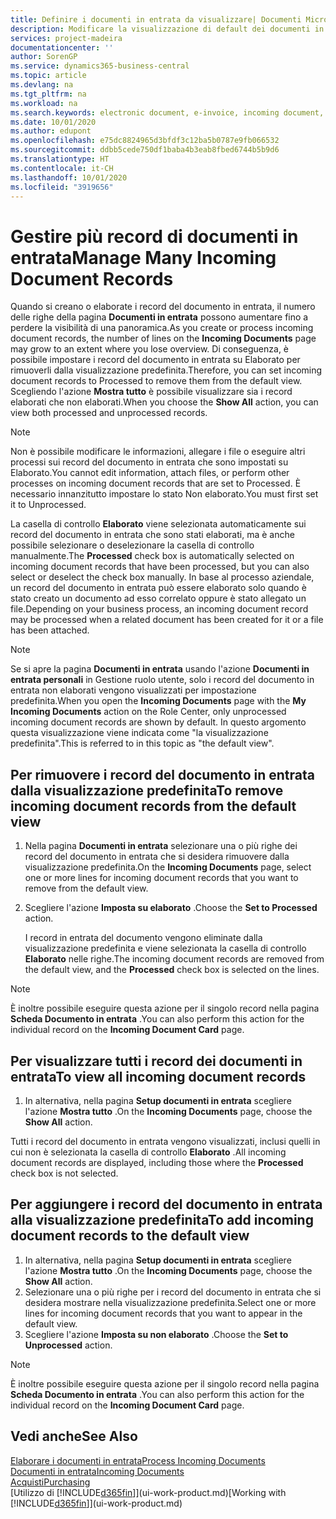 ```yaml
---
title: Definire i documenti in entrata da visualizzare| Documenti Microsoft
description: Modificare la visualizzazione di default dei documenti in entrata, ad esempio le fatture elettroniche, per migliorare la panoramica dei record elaborati e non elaborati.
services: project-madeira
documentationcenter: ''
author: SorenGP
ms.service: dynamics365-business-central
ms.topic: article
ms.devlang: na
ms.tgt_pltfrm: na
ms.workload: na
ms.search.keywords: electronic document, e-invoice, incoming document, OCR, ecommerce, document exchange, import invoice
ms.date: 10/01/2020
ms.author: edupont
ms.openlocfilehash: e75dc8824965d3bfdf3c12ba5b0787e9fb066532
ms.sourcegitcommit: ddbb5cede750df1baba4b3eab8fbed6744b5b9d6
ms.translationtype: HT
ms.contentlocale: it-CH
ms.lasthandoff: 10/01/2020
ms.locfileid: "3919656"
---
```

# <a name="manage-many-incoming-document-records"></a><span data-ttu-id="7dfc0-103">Gestire più record di documenti in entrata</span><span class="sxs-lookup"><span data-stu-id="7dfc0-103">Manage Many Incoming Document Records</span></span>
<span data-ttu-id="7dfc0-104">Quando si creano o elaborate i record del documento in entrata, il numero delle righe della pagina **Documenti in entrata** possono aumentare fino a perdere la visibilità di una panoramica.</span><span class="sxs-lookup"><span data-stu-id="7dfc0-104">As you create or process incoming document records, the number of lines on the **Incoming Documents** page may grow to an extent where you lose overview.</span></span> <span data-ttu-id="7dfc0-105">Di conseguenza, è possibile impostare i record del documento in entrata su Elaborato per rimuoverli dalla visualizzazione predefinita.</span><span class="sxs-lookup"><span data-stu-id="7dfc0-105">Therefore, you can set incoming document records to Processed to remove them from the default view.</span></span> <span data-ttu-id="7dfc0-106">Scegliendo l'azione **Mostra tutto** è possibile visualizzare sia i record elaborati che non elaborati.</span><span class="sxs-lookup"><span data-stu-id="7dfc0-106">When you choose the **Show All** action, you can view both processed and unprocessed records.</span></span>

> [!NOTE]  
>   <span data-ttu-id="7dfc0-107">Non è possibile modificare le informazioni, allegare i file o eseguire altri processi sui record del documento in entrata che sono impostati su Elaborato.</span><span class="sxs-lookup"><span data-stu-id="7dfc0-107">You cannot edit information, attach files, or perform other processes on incoming document records that are set to Processed.</span></span> <span data-ttu-id="7dfc0-108">È necessario innanzitutto impostare lo stato Non elaborato.</span><span class="sxs-lookup"><span data-stu-id="7dfc0-108">You must first set it to Unprocessed.</span></span>

<span data-ttu-id="7dfc0-109">La casella di controllo **Elaborato** viene selezionata automaticamente sui record del documento in entrata che sono stati elaborati, ma è anche possibile selezionare o deselezionare la casella di controllo manualmente.</span><span class="sxs-lookup"><span data-stu-id="7dfc0-109">The **Processed** check box is automatically selected on incoming document records that have been processed, but you can also select or deselect the check box manually.</span></span> <span data-ttu-id="7dfc0-110">In base al processo aziendale, un record del documento in entrata può essere elaborato solo quando è stato creato un documento ad esso correlato oppure è stato allegato un file.</span><span class="sxs-lookup"><span data-stu-id="7dfc0-110">Depending on your business process, an incoming document record may be processed when a related document has been created for it or a file has been attached.</span></span>

> [!NOTE]  
>   <span data-ttu-id="7dfc0-111">Se si apre la pagina **Documenti in entrata** usando l'azione **Documenti in entrata personali** in Gestione ruolo utente, solo i record del documento in entrata non elaborati vengono visualizzati per impostazione predefinita.</span><span class="sxs-lookup"><span data-stu-id="7dfc0-111">When you open the **Incoming Documents** page with the **My Incoming Documents** action on the Role Center, only unprocessed incoming document records are shown by default.</span></span> <span data-ttu-id="7dfc0-112">In questo argomento questa visualizzazione viene indicata come "la visualizzazione predefinita".</span><span class="sxs-lookup"><span data-stu-id="7dfc0-112">This is referred to in this topic as "the default view".</span></span>

## <a name="to-remove-incoming-document-records-from-the-default-view"></a><span data-ttu-id="7dfc0-113">Per rimuovere i record del documento in entrata dalla visualizzazione predefinita</span><span class="sxs-lookup"><span data-stu-id="7dfc0-113">To remove incoming document records from the default view</span></span>
1. <span data-ttu-id="7dfc0-114">Nella pagina **Documenti in entrata** selezionare una o più righe dei record del documento in entrata che si desidera rimuovere dalla visualizzazione predefinita.</span><span class="sxs-lookup"><span data-stu-id="7dfc0-114">On the **Incoming Documents** page, select one or more lines for incoming document records that you want to remove from the default view.</span></span>
2. <span data-ttu-id="7dfc0-115">Scegliere l'azione **Imposta su elaborato** .</span><span class="sxs-lookup"><span data-stu-id="7dfc0-115">Choose the **Set to Processed** action.</span></span>

    <span data-ttu-id="7dfc0-116">I record in entrata del documento vengono eliminate dalla visualizzazione predefinita e viene selezionata la casella di controllo **Elaborato** nelle righe.</span><span class="sxs-lookup"><span data-stu-id="7dfc0-116">The incoming document records are removed from the default view, and the **Processed** check box is selected on the lines.</span></span>

> [!NOTE]  
>   <span data-ttu-id="7dfc0-117">È inoltre possibile eseguire questa azione per il singolo record nella pagina **Scheda Documento in entrata** .</span><span class="sxs-lookup"><span data-stu-id="7dfc0-117">You can also perform this action for the individual record on the **Incoming Document Card** page.</span></span>

## <a name="to-view-all-incoming-document-records"></a><span data-ttu-id="7dfc0-118">Per visualizzare tutti i record dei documenti in entrata</span><span class="sxs-lookup"><span data-stu-id="7dfc0-118">To view all incoming document records</span></span>
1. <span data-ttu-id="7dfc0-119">In alternativa, nella pagina **Setup documenti in entrata** scegliere l'azione **Mostra tutto** .</span><span class="sxs-lookup"><span data-stu-id="7dfc0-119">On the **Incoming Documents** page, choose the **Show All** action.</span></span>

<span data-ttu-id="7dfc0-120">Tutti i record del documento in entrata vengono visualizzati, inclusi quelli in cui non è selezionata la casella di controllo **Elaborato** .</span><span class="sxs-lookup"><span data-stu-id="7dfc0-120">All incoming document records are displayed, including those where the **Processed** check box is not selected.</span></span>

## <a name="to-add-incoming-document-records-to-the-default-view"></a><span data-ttu-id="7dfc0-121">Per aggiungere i record del documento in entrata alla visualizzazione predefinita</span><span class="sxs-lookup"><span data-stu-id="7dfc0-121">To add incoming document records to the default view</span></span>
1. <span data-ttu-id="7dfc0-122">In alternativa, nella pagina **Setup documenti in entrata** scegliere l'azione **Mostra tutto** .</span><span class="sxs-lookup"><span data-stu-id="7dfc0-122">On the **Incoming Documents** page, choose the **Show All** action.</span></span>
2. <span data-ttu-id="7dfc0-123">Selezionare una o più righe per i record del documento in entrata che si desidera mostrare nella visualizzazione predefinita.</span><span class="sxs-lookup"><span data-stu-id="7dfc0-123">Select one or more lines for incoming document records that you want to appear in the default view.</span></span>
3. <span data-ttu-id="7dfc0-124">Scegliere l'azione **Imposta su non elaborato** .</span><span class="sxs-lookup"><span data-stu-id="7dfc0-124">Choose the **Set to Unprocessed** action.</span></span>  

> [!NOTE]  
>   <span data-ttu-id="7dfc0-125">È inoltre possibile eseguire questa azione per il singolo record nella pagina **Scheda Documento in entrata** .</span><span class="sxs-lookup"><span data-stu-id="7dfc0-125">You can also perform this action for the individual record on the **Incoming Document Card** page.</span></span>

## <a name="see-also"></a><span data-ttu-id="7dfc0-126">Vedi anche</span><span class="sxs-lookup"><span data-stu-id="7dfc0-126">See Also</span></span>
[<span data-ttu-id="7dfc0-127">Elaborare i documenti in entrata</span><span class="sxs-lookup"><span data-stu-id="7dfc0-127">Process Incoming Documents</span></span>](across-process-income-documents.md)  
[<span data-ttu-id="7dfc0-128">Documenti in entrata</span><span class="sxs-lookup"><span data-stu-id="7dfc0-128">Incoming Documents</span></span>](across-income-documents.md)  
[<span data-ttu-id="7dfc0-129">Acquisti</span><span class="sxs-lookup"><span data-stu-id="7dfc0-129">Purchasing</span></span>](purchasing-manage-purchasing.md)  
<span data-ttu-id="7dfc0-130">[Utilizzo di [!INCLUDE[d365fin](includes/d365fin_md.md)]](ui-work-product.md)</span><span class="sxs-lookup"><span data-stu-id="7dfc0-130">[Working with [!INCLUDE[d365fin](includes/d365fin_md.md)]](ui-work-product.md)</span></span>
